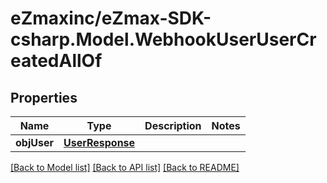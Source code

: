 
# eZmaxinc/eZmax-SDK-csharp.Model.WebhookUserUserCreatedAllOf

## Properties

Name | Type | Description | Notes
------------ | ------------- | ------------- | -------------
**objUser** | [**UserResponse**](UserResponse.md) |  | 

[[Back to Model list]](../README.md#documentation-for-models)
[[Back to API list]](../README.md#documentation-for-api-endpoints)
[[Back to README]](../README.md)

